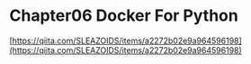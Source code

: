 # Chapter06 Docker For Python

[https://qiita.com/SLEAZOIDS/items/a2272b02e9a964596198](https://qiita.com/SLEAZOIDS/items/a2272b02e9a964596198)

